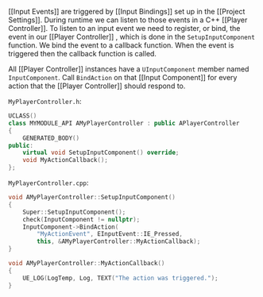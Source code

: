 [[Input Events]] are triggered by [[Input Bindings]] set up in the [[Project Settings]].
During runtime we can listen to those events in a C++ [[Player Controller]].
To listen to an input event we need to register, or bind, the event in our [[Player Controller]] , which is done in the `SetupInputComponent` function.
We bind the event to a callback function.
When the event is triggered then the callback function is called.

All [[Player Controller]] instances have a `UInputComponent` member named `InputComponent`.
Call `BindAction` on that [[Input Component]] for every action that the [[Player Controller]] should respond to.

`MyPlayerController.h`:
```cpp
UCLASS()
class MYMODULE_API AMyPlayerController : public APlayerController
{
	GENERATED_BODY()
public:
	virtual void SetupInputComponent() override;
	void MyActionCallback();
};
```

`MyPlayerController.cpp`:
```cpp
void AMyPlayerController::SetupInputComponent()
{
	Super::SetupInputComponent();
	check(InputComponent != nullptr);
	InputComponent->BindAction(
		"MyActionEvent", EInputEvent::IE_Pressed,
		this, &AMyPlayerController::MyActionCallback);
}

void AMyPlayerController::MyActionCallback()
{
	UE_LOG(LogTemp, Log, TEXT("The action was triggered.");
}
```